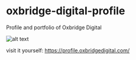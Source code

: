 # oxbridge-digital-profile
Profile and portfolio of Oxbridge Digital

![alt text](https://raw.githubusercontent.com/ahmedawwan/oxbridge-digital-profile/master/img/git-images/Animation.gif)

visit it yourself: https://profile.oxbridgedigital.com/
